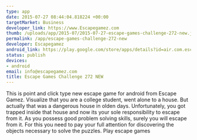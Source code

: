 ```yaml
--- 
type: app
date: 2015-07-27 08:44:04.818224 +00:00
targetMarket: Business
developer_link: https://www.Escapegamez.com
thumb: /uploads/app/2015-07/2015-07-27-escape-games-challenge-272-new.jpg
permalink: /app/escape-games-challenge-272-new
developer: Escapegamez
android_link: https://play.google.com/store/apps/details?id=air.com.escapegamez.EscapeGamesChallenge272
status: publish
devices: 
- android
email: info@escapegamez.com
title: Escape Games Challenge 272 NEW
---
```


This is point and click type new escape game for android from Escape Gamez. Visualize that you are a college student, went alone to a house. But actually that was a dangerous house in olden days. Unfortunately, you got trapped inside that house and now its your sole responsibility to escape from it. As you possess good problem solving skills, surely you will escape from it. For this you need to pay your full attention for discovering the objects necessary to solve the puzzles. Play escape games 
